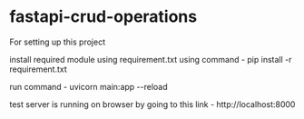 # fastapi-crud-operations

For setting up this project

install required module using requirement.txt using command - pip install -r requirement.txt

run command - uvicorn main:app --reload 

test server is running on browser by going to this link - http://localhost:8000
